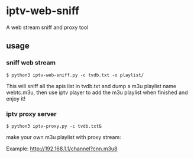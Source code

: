 # iptv-web-sniff
A web stream sniff and proxy tool

## usage

### sniff web stream
```console
$ python3 iptv-web-sniff.py -c tvdb.txt -o playlist/
```
This will sniff all the apis list in tvdb.txt and dump a m3u playlist name webtc.m3u,
then use iptv player to add the m3u playlist when finished and enjoy it!

### iptv proxy server
```console
$ python3 iptv-proxy.py -c tvdb.txt&
```
make your own m3u playlist with proxy stream:

Example:
http://192.168.1.1/channel?cnn.m3u8
